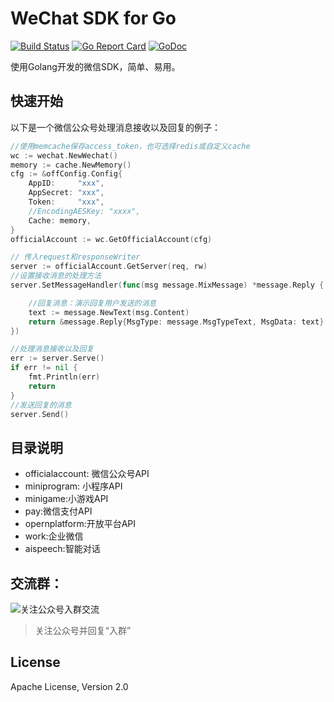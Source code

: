 # WeChat SDK for Go
[![Build Status](https://travis-ci.org/silenceper/wechat.svg?branch=release-1.3)](https://travis-ci.org/silenceper/wechat)
[![Go Report Card](https://goreportcard.com/badge/github.com/silenceper/wechat)](https://goreportcard.com/report/github.com/silenceper/wechat)
[![GoDoc](http://godoc.org/github.com/silenceper/wechat?status.svg)](http://godoc.org/github.com/silenceper/wechat)

使用Golang开发的微信SDK，简单、易用。


## 快速开始

以下是一个微信公众号处理消息接收以及回复的例子：

```go
//使用memcache保存access_token，也可选择redis或自定义cache
wc := wechat.NewWechat()
memory := cache.NewMemory()
cfg := &offConfig.Config{
    AppID:     "xxx",
    AppSecret: "xxx",
    Token:     "xxx",
    //EncodingAESKey: "xxxx",
    Cache: memory,
}
officialAccount := wc.GetOfficialAccount(cfg)

// 传入request和responseWriter
server := officialAccount.GetServer(req, rw)
//设置接收消息的处理方法
server.SetMessageHandler(func(msg message.MixMessage) *message.Reply {

    //回复消息：演示回复用户发送的消息
    text := message.NewText(msg.Content)
    return &message.Reply{MsgType: message.MsgTypeText, MsgData: text}
})

//处理消息接收以及回复
err := server.Serve()
if err != nil {
    fmt.Println(err)
    return
}
//发送回复的消息
server.Send()

```



## 目录说明
- officialaccount: 微信公众号API
- miniprogram: 小程序API
- minigame:小游戏API
- pay:微信支付API
- opernplatform:开放平台API
- work:企业微信
- aispeech:智能对话


## 交流群：
![关注公众号入群交流](https://silenceper.oss-cn-beijing.aliyuncs.com/qrcode/qr_code_study_program_258.jpg)
>关注公众号并回复“入群”

## License

Apache License, Version 2.0
